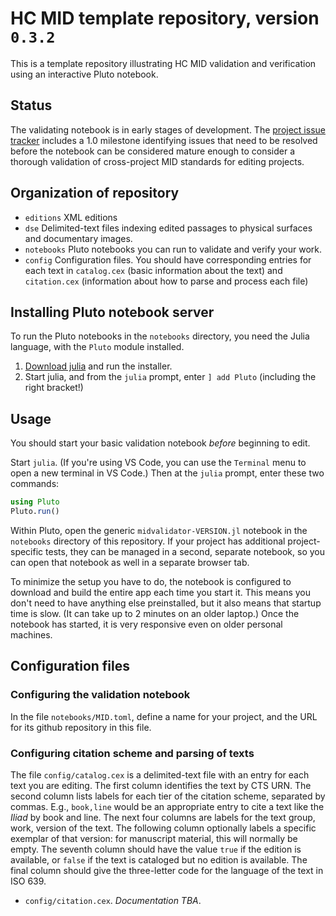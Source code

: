 # HC MID template repository, version` 0.3.2`


This is a template repository illustrating HC MID validation and verification using an interactive Pluto notebook.

## Status

The validating notebook is in early stages of development.  The [project issue tracker](https://github.com/HCMID/validatormodel/issues) includes a 1.0 milestone identifying issues that need to be resolved before the notebook can be considered mature enough to consider a thorough validation of cross-project MID standards for editing projects.

## Organization of repository

- `editions` XML editions
- `dse` Delimited-text files indexing edited passages to physical surfaces and documentary images.
- `notebooks` Pluto notebooks you can run to validate and verify your work.
- `config` Configuration files.  You should have corresponding entries for each text in `catalog.cex` (basic information about the text)  and `citation.cex` (information about how to parse and process each file)

## Installing Pluto notebook server

To run the Pluto notebooks in the `notebooks` directory, you need the Julia language, with the `Pluto` module installed. 

1. [Download julia](https://julialang.org/downloads/) and run the installer.
2. Start julia, and from the `julia` prompt, enter `] add Pluto` (including the right bracket!)


## Usage

You should start your basic validation notebook *before* beginning to edit.  

Start `julia`. (If you're using VS Code, you can use the `Terminal` menu to open a new terminal in VS Code.) Then at the `julia` prompt, enter these two commands:

```julia
using Pluto
Pluto.run()
```

Within Pluto, open the generic `midvalidator-VERSION.jl` notebook in the `notebooks` directory of this repository.  If your project has additional project-specific tests, they can be managed in a second, separate notebook, so you can open that notebook as well in a separate browser tab.

To minimize the setup you have to do, the notebook is configured to download and build the entire app each time you start it.  This means you don't need to have anything else preinstalled, but it also means that startup time is slow. (It can take up to 2 minutes on an older laptop.)  Once the notebook has started, it is very responsive even on older personal machines.

## Configuration files



### Configuring the validation notebook

In the file `notebooks/MID.toml`,  define a name for your project, and the URL for its github repository in this file.

### Configuring citation scheme and parsing of texts

The file `config/catalog.cex` is a delimited-text file with an entry for each text you are editing.  The first column identifies the text by CTS URN.  The second column lists labels for each tier of the citation scheme, separated by commas. E.g., `book,line` would be an appropriate entry to cite a text like the *Iliad* by book and line.  The next four columns are labels for the text group, work, version of the text. The following column  optionally labels a specific exemplar of that version:  for manuscript material, this will normally be empty.  The seventh column should have the value `true` if the edition is available, or `false` if the text is cataloged but no edition is available.  The final column should give the three-letter code for the language of the text in ISO 639.




- `config/citation.cex`. *Documentation TBA*.


